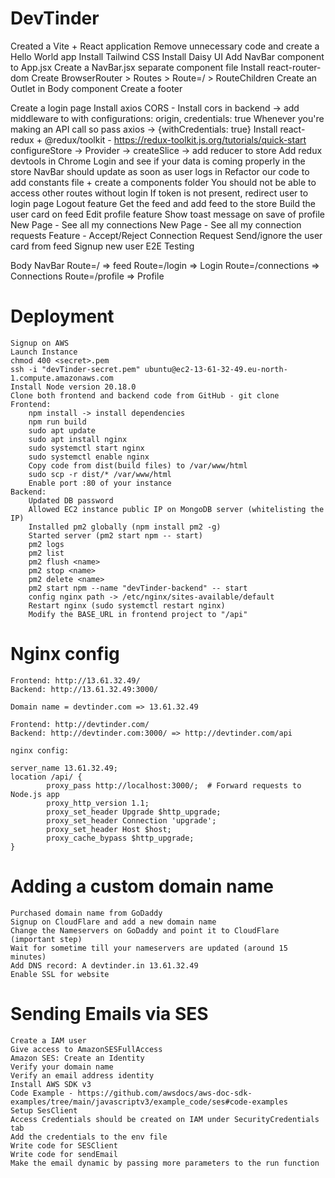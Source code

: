# DevTinder

Created a Vite + React application
Remove unnecessary code and create a Hello World app
Install Tailwind CSS
Install Daisy UI
Add NavBar component to App.jsx
Create a NavBar.jsx separate component file
Install react-router-dom
Create BrowserRouter > Routes > Route=/ > RouteChildren
Create an Outlet in Body component
Create a footer

Create a login page
Install axios
CORS - Install cors in backend -> add middleware to with configurations: origin, credentials: true
Whenever you're making an API call so pass axios -> {withCredentials: true}
Install react-redux + @redux/toolkit - https://redux-toolkit.js.org/tutorials/quick-start 
configureStore -> Provider -> createSlice -> add reducer to store
Add redux devtools in Chrome
Login and see if your data is coming properly in the store
NavBar should update as soon as user logs in
Refactor our code to add constants file + create a components folder
You should not be able to access other routes without login
If token is not present, redirect user to login page
Logout feature
Get the feed and add feed to the store
Build the user card on feed
Edit profile feature
Show toast message on save of profile
New Page - See all my connections
New Page - See all my connection requests
Feature - Accept/Reject Connection Request
Send/ignore the user card from feed
Signup new user
E2E Testing

Body
    NavBar
    Route=/ => feed
    Route=/login => Login
    Route=/connections => Connections
    Route=/profile => Profile


# Deployment
    Signup on AWS
    Launch Instance
    chmod 400 <secret>.pem
    ssh -i "devTinder-secret.pem" ubuntu@ec2-13-61-32-49.eu-north-1.compute.amazonaws.com
    Install Node version 20.18.0
    Clone both frontend and backend code from GitHub - git clone
    Frontend:
        npm install -> install dependencies
        npm run build
        sudo apt update
        sudo apt install nginx
        sudo systemctl start nginx
        sudo systemctl enable nginx
        Copy code from dist(build files) to /var/www/html
        sudo scp -r dist/* /var/www/html
        Enable port :80 of your instance
    Backend:
        Updated DB password
        Allowed EC2 instance public IP on MongoDB server (whitelisting the IP)
        Installed pm2 globally (npm install pm2 -g)
        Started server (pm2 start npm -- start)
        pm2 logs
        pm2 list
        pm2 flush <name>
        pm2 stop <name>
        pm2 delete <name>
        pm2 start npm --name "devTinder-backend" -- start
        config nginx path -> /etc/nginx/sites-available/default
        Restart nginx (sudo systemctl restart nginx)
        Modify the BASE_URL in frontend project to "/api"

# Nginx config

    Frontend: http://13.61.32.49/
    Backend: http://13.61.32.49:3000/

    Domain name = devtinder.com => 13.61.32.49

    Frontend: http://devtinder.com/
    Backend: http://devtinder.com:3000/ => http://devtinder.com/api

    nginx config:

    server_name 13.61.32.49;
    location /api/ {
            proxy_pass http://localhost:3000/;  # Forward requests to Node.js app
            proxy_http_version 1.1;
            proxy_set_header Upgrade $http_upgrade;
            proxy_set_header Connection 'upgrade';
            proxy_set_header Host $host;
            proxy_cache_bypass $http_upgrade;
    }

# Adding a custom domain name

    Purchased domain name from GoDaddy
    Signup on CloudFlare and add a new domain name
    Change the Nameservers on GoDaddy and point it to CloudFlare (important step)
    Wait for sometime till your nameservers are updated (around 15 minutes)
    Add DNS record: A devtinder.in 13.61.32.49
    Enable SSL for website

# Sending Emails via SES

    Create a IAM user
    Give access to AmazonSESFullAccess
    Amazon SES: Create an Identity
    Verify your domain name
    Verify an email address identity
    Install AWS SDK v3
    Code Example - https://github.com/awsdocs/aws-doc-sdk-examples/tree/main/javascriptv3/example_code/ses#code-examples
    Setup SesClient
    Access Credentials should be created on IAM under SecurityCredentials tab
    Add the credentials to the env file
    Write code for SESClient
    Write code for sendEmail
    Make the email dynamic by passing more parameters to the run function